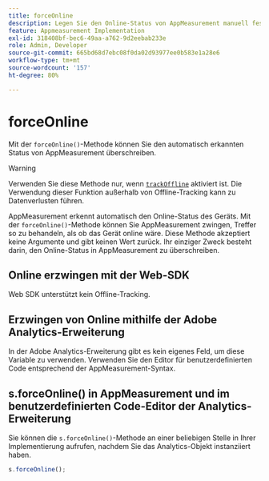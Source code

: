 ```yaml
---
title: forceOnline
description: Legen Sie den Online-Status von AppMeasurement manuell fest.
feature: Appmeasurement Implementation
exl-id: 318408bf-bec6-49aa-a762-9d2eebab233e
role: Admin, Developer
source-git-commit: 665bd68d7ebc08f0da02d93977ee0b583e1a28e6
workflow-type: tm+mt
source-wordcount: '157'
ht-degree: 80%

---
```


# forceOnline

Mit der `forceOnline()`-Methode können Sie den automatisch erkannten Status von AppMeasurement überschreiben.

>[!WARNING]
>
>Verwenden Sie diese Methode nur, wenn [`trackOffline`](../config-vars/trackoffline.md) aktiviert ist. Die Verwendung dieser Funktion außerhalb von Offline-Tracking kann zu Datenverlusten führen.

AppMeasurement erkennt automatisch den Online-Status des Geräts. Mit der `forceOnline()`-Methode können Sie AppMeasurement zwingen, Treffer so zu behandeln, als ob das Gerät online wäre. Diese Methode akzeptiert keine Argumente und gibt keinen Wert zurück. Ihr einziger Zweck besteht darin, den Online-Status in AppMeasurement zu überschreiben.

## Online erzwingen mit der Web-SDK

Web SDK unterstützt kein Offline-Tracking.

## Erzwingen von Online mithilfe der Adobe Analytics-Erweiterung

In der Adobe Analytics-Erweiterung gibt es kein eigenes Feld, um diese Variable zu verwenden. Verwenden Sie den Editor für benutzerdefinierten Code entsprechend der AppMeasurement-Syntax.

## s.forceOnline() in AppMeasurement und im benutzerdefinierten Code-Editor der Analytics-Erweiterung

Sie können die `s.forceOnline()`-Methode an einer beliebigen Stelle in Ihrer Implementierung aufrufen, nachdem Sie das Analytics-Objekt instanziiert haben.

```js
s.forceOnline();
```
